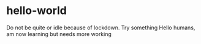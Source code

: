 # hello-world
Do not be quite or idle because of lockdown. Try something
 Hello humans, am now learning but needs more working
